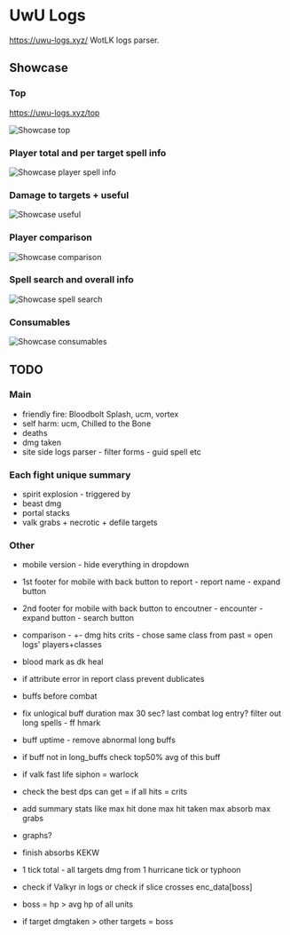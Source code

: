 # UwU Logs

<https://uwu-logs.xyz/> WotLK logs parser.

## Showcase

### Top

<https://uwu-logs.xyz/top>

![Showcase top](https://raw.githubusercontent.com/Ridepad/uwu-logs/main/showcase/top.png)

### Player total and per target spell info

![Showcase player spell info](https://raw.githubusercontent.com/Ridepad/uwu-logs/main/showcase/spell_info.png)

### Damage to targets + useful

![Showcase useful](https://raw.githubusercontent.com/Ridepad/uwu-logs/main/showcase/useful.png)

### Player comparison

![Showcase comparison](https://raw.githubusercontent.com/Ridepad/uwu-logs/main/showcase/compare.png)

### Spell search and overall info

![Showcase spell search](https://raw.githubusercontent.com/Ridepad/uwu-logs/main/showcase/spells.png)

### Consumables

![Showcase consumables](https://raw.githubusercontent.com/Ridepad/uwu-logs/main/showcase/consume.png)

## TODO

### Main

- friendly fire: Bloodbolt Splash, ucm, vortex
- self harm: ucm, Chilled to the Bone
- deaths
- dmg taken
- site side logs parser - filter forms - guid spell etc

### Each fight unique summary

- spirit explosion - triggered by
- beast dmg
- portal stacks
- valk grabs + necrotic + defile targets

### Other

- mobile version - hide everything in dropdown
- 1st footer for mobile with back button to report - report name - expand button
- 2nd footer for mobile with back button to encoutner - encounter - expand button - search button

- comparison  - +- dmg hits crits - chose same class from past = open logs' players+classes

- blood mark as dk heal
- if attribute error in report class prevent dublicates

- buffs before combat
- fix unlogical buff duration max 30 sec? last combat log entry? filter out long spells - ff hmark
- buff uptime - remove abnormal long buffs
- if buff not in long_buffs check top50% avg of this buff

- if valk fast life siphon = warlock
- check the best dps can get = if all hits = crits

- add summary stats like max hit done max hit taken max absorb max grabs
- graphs?
- finish absorbs KEKW
- 1 tick total - all targets dmg from 1 hurricane tick or typhoon

- check if Valkyr in logs or check if slice crosses enc_data[boss]

- boss = hp > avg hp of all units
- if target dmgtaken > other targets = boss

